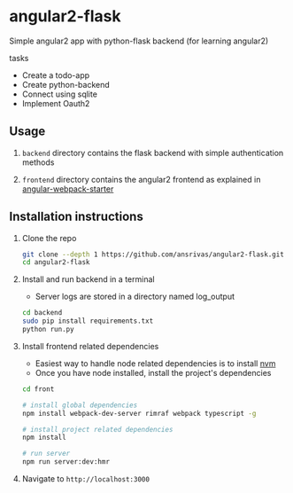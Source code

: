 # angular2-flask

Simple angular2 app with python-flask backend (for learning angular2)

tasks

-   Create a todo-app
-   Create python-backend
-   Connect using sqlite
-   Implement Oauth2

## Usage

1.  `backend` directory contains the flask backend with simple authentication methods

2.  `frontend` directory contains the angular2 frontend as explained in [angular-webpack-starter](https://github.com/AngularClass/angular2-webpack-starter)

## Installation instructions

1.  Clone the repo

    ```bash
    git clone --depth 1 https://github.com/ansrivas/angular2-flask.git
    cd angular2-flask
    ```

2.  Install and run backend in a terminal

    -   Server logs are stored in a directory named log_output

    ```bash
    cd backend
    sudo pip install requirements.txt
    python run.py
    ```

3.  Install frontend related dependencies

    -   Easiest way to handle node related dependencies is to install [nvm](https://github.com/creationix/nvm)
    -   Once you have node installed, install the project's dependencies

    ```bash
    cd front

    # install global dependencies
    npm install webpack-dev-server rimraf webpack typescript -g

    # install project related dependencies
    npm install

    # run server
    npm run server:dev:hmr
    ```

4.  Navigate to `http://localhost:3000`
